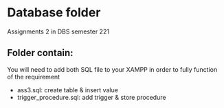 # Database folder
Assignments 2 in DBS semester 221

## Folder contain:
You will need to add both SQL file to your XAMPP in order to fully function of the requirement
* ass3.sql: create table & insert value
* trigger_procedure.sql: add trigger & store procedure 
